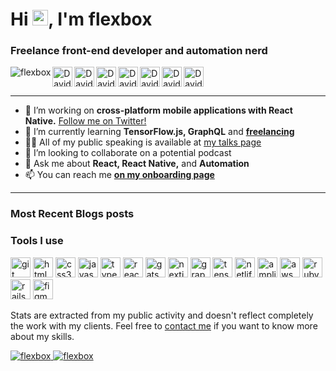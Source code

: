 # Hi <img src="https://media.giphy.com/media/hvRJCLFzcasrR4ia7z/giphy.gif" width="25px">, I'm flexbox

### Freelance front-end developer and automation nerd

<a href="https://github.com/flexbox">
  <img align="left" src="https://komarev.com/ghpvc/?username=flexbox" alt="flexbox" />
</p>
<a href="https://twitter.com/flexbox_">
  <img align="left" alt="David Leuliette | Twitter" width="32" src="https://cdn.jsdelivr.net/npm/simple-icons@v3/icons/twitter.svg" />
</a>
<a href="https://dev.to/flexbox">
  <img align="left" alt="David Leuliette | DEV TO" width="32" src="https://cdn.jsdelivr.net/npm/simple-icons@v3/icons/dev-dot-to.svg" />
</a>
<a href="https://medium.com/@flexbox">
  <img align="left" alt="David Leuliette | Medium" width="32" src="https://cdn.jsdelivr.net/npm/simple-icons@v3/icons/medium.svg" />
</a>
<a href="https://www.producthunt.com/@flexbox">
  <img align="left" alt="David Leuliette | Product Hunt" width="32" src="https://cdn.jsdelivr.net/npm/simple-icons@v3/icons/producthunt.svg" />
</a>
<a href="https://www.linkedin.com/in/david-leuliette">
  <img align="left" alt="David Leuliette | LinkdeIn" width="32" src="https://cdn.jsdelivr.net/npm/simple-icons@v3/icons/linkedin.svg" />
</a>
<a href="https://instagram.com/chti.yala">
  <img align="left" alt="David Leuliette | Instagram" width="32" src="https://cdn.jsdelivr.net/npm/simple-icons@v3/icons/instagram.svg" />
</a>
<a href="https://www.figma.com/@flexbox">
  <img alt="David Leuliette | Figma" width="32" src="https://cdn.jsdelivr.net/npm/simple-icons@v3/icons/figma.svg" />
</a>

<hr />

- 🔭 I’m working on **cross-platform mobile applications with React Native.** <a href="https://twitter.com/flexbox_" target="_blank">Follow me on Twitter!</a>
- 🌱 I’m currently learning **TensorFlow.js, GraphQL** and <a href="https://twitter.com/flexbox_" target="_blank">**freelancing**</a>
- 👨‍💻 All of my public speaking is available at [my talks page](https://github.com/flexbox/talks)
- 👯 I’m looking to collaborate on a potential podcast
- 💬 Ask me about **React, React Native,** and **Automation**
- 📫 You can reach me <a href="https://davidl.fr/onboarding" target="_blank">**on my onboarding page**</a>

<hr />

### Most Recent Blogs posts

<!-- BLOG-POST-LIST:START -->
<!-- BLOG-POST-LIST:END -->

### Tools I use

<p align="left">
  <img src="https://www.vectorlogo.zone/logos/git-scm/git-scm-icon.svg" alt="git" width="32" height="32"/>
  <img src="https://devicons.github.io/devicon/devicon.git/icons/html5/html5-original-wordmark.svg" alt="html5" width="32" height="32"/>
  <img src="https://devicons.github.io/devicon/devicon.git/icons/css3/css3-original-wordmark.svg" alt="css3" width="32" height="32"/>

  <img src="https://devicons.github.io/devicon/devicon.git/icons/javascript/javascript-original.svg" alt="javascript" width="32" height="32"/>
  <img src="https://devicons.github.io/devicon/devicon.git/icons/typescript/typescript-original.svg" alt="typescript" width="32" height="32"/>
  <img src="https://devicons.github.io/devicon/devicon.git/icons/react/react-original.svg" alt="react" width="32" height="32"/>
  <img src="https://www.vectorlogo.zone/logos/gatsbyjs/gatsbyjs-icon.svg" alt="gatsby" width="32" height="32"/>
  <img src="https://cdn.worldvectorlogo.com/logos/nextjs-3.svg" alt="nextjs" width="32" height="32"/>
  <img src="https://www.vectorlogo.zone/logos/graphql/graphql-icon.svg" alt="graphql" width="32" height="32"/>
  <img src="https://www.vectorlogo.zone/logos/tensorflow/tensorflow-icon.svg" alt="tensorflow" width="32" height="32"/>

  <img src="https://www.vectorlogo.zone/logos/netlify/netlify-icon.svg" alt="netlify" width="32" height="32"/>
  <img src="https://docs.amplify.aws/assets/logo-dark.svg" alt="amplify" width="32" height="32"/>
  <img src="https://devicons.github.io/devicon/devicon.git/icons/amazonwebservices/amazonwebservices-original-wordmark.svg" alt="aws" width="32" height="32"/>

  <img src="https://devicons.github.io/devicon/devicon.git/icons/ruby/ruby-original-wordmark.svg" alt="ruby" width="32" height="32"/>
  <img src="https://devicons.github.io/devicon/devicon.git/icons/rails/rails-original-wordmark.svg" alt="rails" width="32" height="32"/>

  <img src="https://www.vectorlogo.zone/logos/figma/figma-icon.svg" alt="figma" width="32" height="32"/>
</p>

<p>Stats are extracted from my public activity and doesn't reflect completely the work with my clients. Feel free to <a href="https://twitter.com/flexbox_" target="_blank">contact me</a> if you want to know more about my skills.</p>

<a href="https://github.com/flexbox">
  <img src="https://github-readme-stats.vercel.app/api?username=flexbox&show_icons=true&theme=buefy" alt="flexbox" />
  <img src="https://github-readme-stats.vercel.app/api/top-langs/?username=flexbox&layout=compact&hide=html&theme=buefy" alt="flexbox" />
</a>
